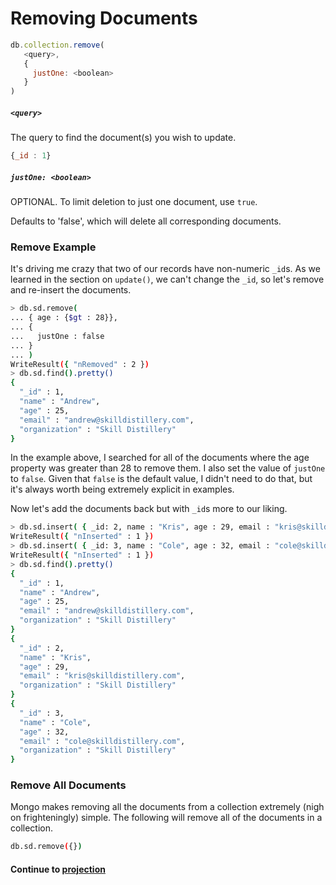 # Removing Documents

```javascript
db.collection.remove(
   <query>,
   {
     justOne: <boolean>
   }
)
```
  
##### `<query>`
The query to find the document(s) you wish to update.
  
```javascript
{_id : 1}
```
  
##### `justOne: <boolean>`
OPTIONAL. To limit deletion to just one document, use `true`.  
  
Defaults to 'false', which will delete all corresponding documents.

### Remove Example
It's driving me crazy that two of our records have non-numeric `_id`s. As we learned in the section on `update()`, we can't change the `_id`, so let's remove and re-insert the documents.
  
```bash
> db.sd.remove(
... { age : {$gt : 28}},
... {
...   justOne : false
... }
... )
WriteResult({ "nRemoved" : 2 })
> db.sd.find().pretty()
{
  "_id" : 1,
  "name" : "Andrew",
  "age" : 25,
  "email" : "andrew@skilldistillery.com",
  "organization" : "Skill Distillery"
}
```
  
In the example above, I searched for all of the documents where the age property was greater than 28 to remove them. I also set the value of `justOne` to `false`. Given that `false` is the default value, I didn't need to do that, but it's always worth being extremely explicit in examples.  
  
Now let's add the documents back but with `_id`s more to our liking.

```bash
> db.sd.insert( { _id: 2, name : "Kris", age : 29, email : "kris@skilldistillery.com", organization : "Skill Distillery"})
WriteResult({ "nInserted" : 1 })
> db.sd.insert( { _id: 3, name : "Cole", age : 32, email : "cole@skilldistillery.com", organization : "Skill Distillery"})
WriteResult({ "nInserted" : 1 })
> db.sd.find().pretty()
{
  "_id" : 1,
  "name" : "Andrew",
  "age" : 25,
  "email" : "andrew@skilldistillery.com",
  "organization" : "Skill Distillery"
}
{
  "_id" : 2,
  "name" : "Kris",
  "age" : 29,
  "email" : "kris@skilldistillery.com",
  "organization" : "Skill Distillery"
}
{
  "_id" : 3,
  "name" : "Cole",
  "age" : 32,
  "email" : "cole@skilldistillery.com",
  "organization" : "Skill Distillery"
}
```
  
### Remove All Documents
Mongo makes removing all the documents from a collection extremely (nigh on frighteningly) simple. The following will remove all of the documents in a collection.
  
```bash
db.sd.remove({})
```  
  
#### Continue to [projection](_11_projection.md)